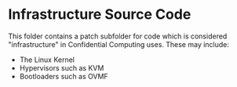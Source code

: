 # Infrastructure Source Code
This folder contains a patch subfolder for code which is considered "infrastructure" in Confidential Computing uses. These may include:
* The Linux Kernel
* Hypervisors such as KVM
* Bootloaders such as OVMF
